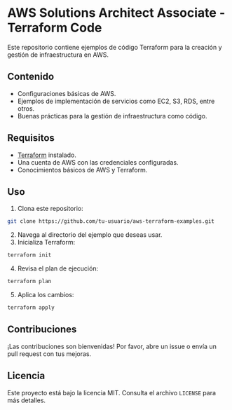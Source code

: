 # AWS Solutions Architect Associate - Terraform Code

Este repositorio contiene ejemplos de código Terraform para la creación y gestión de infraestructura en AWS.

## Contenido

- Configuraciones básicas de AWS.
- Ejemplos de implementación de servicios como EC2, S3, RDS, entre otros.
- Buenas prácticas para la gestión de infraestructura como código.

## Requisitos

- [Terraform](https://www.terraform.io/) instalado.
- Una cuenta de AWS con las credenciales configuradas.
- Conocimientos básicos de AWS y Terraform.

## Uso

1. Clona este repositorio:
 ```bash
 git clone https://github.com/tu-usuario/aws-terraform-examples.git
 ```

2. Navega al directorio del ejemplo que deseas usar.
3. Inicializa Terraform:
 ```bash
 terraform init
 ```

4. Revisa el plan de ejecución:
 ```bash
 terraform plan
 ```

5. Aplica los cambios:
 ```bash
 terraform apply
 ```

## Contribuciones

¡Las contribuciones son bienvenidas! Por favor, abre un issue o envía un pull request con tus mejoras.

## Licencia

Este proyecto está bajo la licencia MIT. Consulta el archivo `LICENSE` para más detalles.
